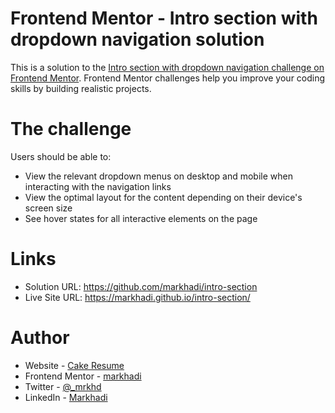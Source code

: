 # Frontend Mentor - Intro section with dropdown navigation solution

This is a solution to the [Intro section with dropdown navigation challenge on Frontend Mentor](https://www.frontendmentor.io/challenges/intro-section-with-dropdown-navigation-ryaPetHE5). Frontend Mentor challenges help you improve your coding skills by building realistic projects.

# The challenge

Users should be able to:

- View the relevant dropdown menus on desktop and mobile when interacting with the navigation links
- View the optimal layout for the content depending on their device's screen size
- See hover states for all interactive elements on the page

# Links

- Solution URL: https://github.com/markhadi/intro-section
- Live Site URL: https://markhadi.github.io/intro-section/

# Author

- Website - [Cake Resume](https://www.cakeresume.com/markhadi)
- Frontend Mentor - [markhadi](https://www.frontendmentor.io/profile/markhadi)
- Twitter - [@\_mrkhd](https://www.twitter.com/_mrkhd)
- LinkedIn - [Markhadi](https://www.linkedin.com/in/markhadi-56386a219/)
